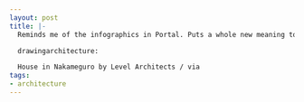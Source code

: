 ```yaml
---
layout: post
title: |-
  Reminds me of the infographics in Portal. Puts a whole new meaning to ‘playhouse.’

  drawingarchitecture:

  House in Nakameguro by Level Architects / via
tags:
- architecture
---
```

